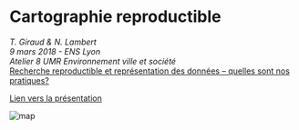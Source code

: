 # Cartographie reproductible

*T. Giraud & N. Lambert*  
*9 mars 2018 - ENS Lyon*  
*Atelier 8 UMR Environnement ville et société*  
[Recherche reproductible et représentation des données – quelles sont nos pratiques?](https://atelier8.hypotheses.org/644)


[Lien vers la présentation](https://riatelab.github.io/cartographie-reproductible/)


![map](https://github.com/riatelab/cartographie-reproductible/blob/master/img/map7.png)
